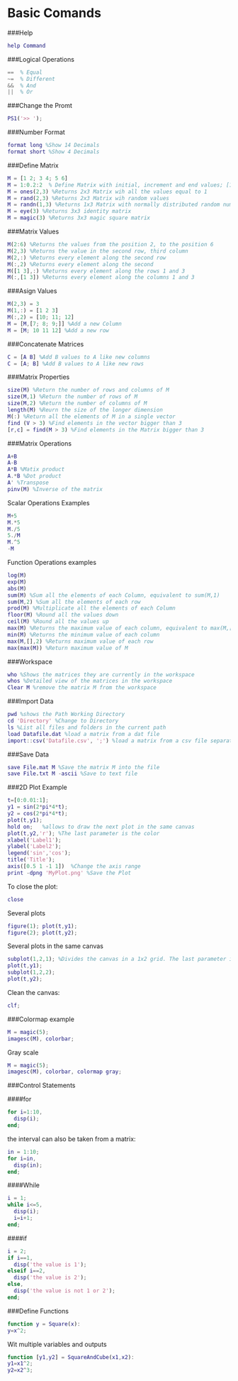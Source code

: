 # Basic Comands

###Help 
```matlab
help Command  
```

###Logical Operations
```matlab
==  % Equal
~=  % Different
&&  % And
||  % Or
```

###Change the Promt
```matlab
PS1('>> ');
```

###Number Format
```matlab
format long %Show 14 Decimals
format short %Show 4 Decimals
```

###Define Matrix
```matlab
M = [1 2; 3 4; 5 6] 
M = 1:0.2:2  % Define Matrix with initial, increment and end values; [1 1.2 1.4 1.6 1.8 1.9 2]
M = ones(2,3) %Returns 2x3 Matrix wih all the values equal to 1
M = rand(2,3) %Returns 2x3 Matrix wih random values
M = randn(1,3) %Returns 1x3 Matrix with normally distributed random numbers
M = eye(3) %Returns 3x3 identity matrix
M = magic(3) %Returns 3x3 magic square matrix
```

###Matrix Values
```matlab
M(2:6) %Returns the values from the position 2, to the position 6
M(2,3) %Returns the value in the second row, third column
M(2,:) %Returns every element along the second row
M(:,2) %Returns every element along the second 
M([1 3],:) %Returns every element along the rows 1 and 3
M(:,[1 3]) %Returns every element along the columns 1 and 3
```

###Asign Values 
```matlab
M(2,3) = 3
M(1,:) = [1 2 3]
M(:,2) = [10; 11; 12]
M = [M,[7; 8; 9;]] %Add a new Column
M = [M; 10 11 12] %Add a new row
```

###Concatenate Matrices
```matlab
C = [A B] %Add B values to A like new columns
C = [A; B] %Add B values to A like new rows
```

###Matrix Properties
```matlab
size(M) %Return the number of rows and columns of M
size(M,1) %Return the number of rows of M
size(M,2) %Return the number of columns of M
length(M) %Reurn the size of the longer dimension
M(:) %Return all the elements of M in a single vector
find (V > 3) %Find elements in the vector bigger than 3
[r,c] = find(M > 3) %Find elements in the Matrix bigger than 3
```

###Matrix Operations
```matlab
A+B
A-B
A*B %Matix product
A.*B %Dot product
A' %Transpose
pinv(M) %Inverse of the matrix
```

Scalar Operations Examples
```matlab
M+5
M.*5
M./5
5./M
M.^5
-M
```

Function Operations examples
```matlab
log(M)  
exp(M)
abs(M)
sum(M) %Sum all the elements of each Column, equivalent to sum(M,1)
sum(M,2) %Sum all the elements of each row
prod(M) %Multiplicate all the elements of each Column
floor(M) %Round all the values down
ceil(M) %Round all the values up
max(M) %Returns the maximum value of each column, equivalent to max(M,[],1)
min(M) %Returns the minimum value of each column
max(M,[],2) %Returns maximum value of each row
max(max(M)) %Return maximum value of M
```

###Workspace
```matlab
who %Shows the matrices they are currently in the workspace
whos %Detailed view of the matrices in the workspace
Clear M %remove the matrix M from the workspace
```

###Import Data
```matlab
pwd %shows the Path Working Directory
cd 'Directory' %Change to Directory
ls %List all files and folders in the current path
load Datafile.dat %load a matrix from a dat file
import::csv('Datafile.csv', ';') %load a matrix from a csv file separated by ;
```

###Save Data
```matlab
save File.mat M %Save the matrix M into the file 
save File.txt M -ascii %Save to text file
```

###2D Plot Example
```matlab
t=[0:0.01:1];
y1 = sin(2*pi*4*t);
y2 = cos(2*pi*4*t);
plot(t,y1);
hold on;   %allows to draw the next plot in the same canvas
plot(t,y2,'r'); %The last parameter is the color
xlabel('Label1');
ylabel('Label2');
legend('sin','cos');
title('Title');
axis([0.5 1 -1 1])  %Change the axis range
print -dpng 'MyPlot.png' %Save the Plot
```
To close the plot:
```matlab
close
```

Several plots
```matlab
figure(1); plot(t,y1);
figure(2); plot(t,y2);
```

Several plots in the same canvas
```matlab
subplot(1,2,1); %Divides the canvas in a 1x2 grid. The last parameter indicates that you will work in the first subplot
plot(t,y1);
subplot(1,2,2);
plot(t,y2);
```

Clean the canvas:
```matlab
clf;
```

###Colormap example
```matlab
M = magic(5);
imagesc(M), colorbar;
```

Gray scale
```matlab
M = magic(5);
imagesc(M), colorbar, colormap gray;
```

###Control Statements

####for
```matlab
for i=1:10,
  disp(i);
end;
```

the interval can also be taken from a matrix:
```matlab
in = 1:10;
for i=in,
  disp(in);
end;
```

####While
```matlab
i = 1;
while i<=5,
  disp(i);
  i=i+1;
end;
```

####if
```matlab
i = 2;
if i==1,
  disp('the value is 1');
elseif i==2,
  disp('the value is 2');
else,
  disp('the value is not 1 or 2');
end;
```

###Define Functions
```matlab
function y = Square(x):
y=x^2;
```

Wit multiple variables and outputs
```matlab
function [y1,y2] = SquareAndCube(x1,x2):
y1=x1^2;
y2=x2^3;
```








